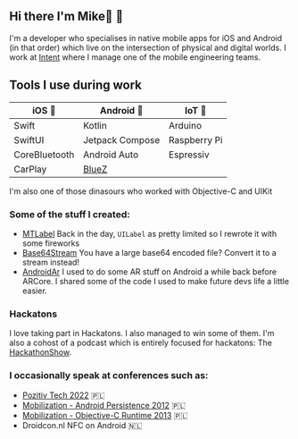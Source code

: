 ## Hi there I'm Mike🔴 👋 

I'm a developer who specialises in native mobile apps for iOS and Android (in that order) which live on the intersection of physical and digital worlds. I work at [Intent](https://withintent.com) where I manage one of the mobile engineering teams.

## Tools I use during work 

| iOS 📱 | Android 🤖 | IoT 🦾 |
|---------|---------| --------- |
| Swift  | Kotlin  | Arduino |
| SwiftUI  | Jetpack Compose | Raspberry Pi |
| CoreBluetooth  | Android Auto | Espressiv |
|  CarPlay | [BlueZ](http://www.bluez.org) |

I'm also one of those dinasours who worked with Objective-C and UIKit

### Some of the stuff I created:

- [MTLabel](https://github.com/srgtuszy/MTLabel) Back in the day, `UILabel` as pretty limited so I rewrote it with some fireworks
- [Base64Stream](https://github.com/srgtuszy/Base64Stream) You have a large base64 encoded file? Convert it to a stream instead!
- [AndroidAr](https://github.com/srgtuszy/AndroidAr) I used to do some AR stuff on Android a while back before ARCore. I shared some of the code I used to make future devs life a little easier.

### Hackatons

I love taking part in Hackatons. I also managed to win some of them. I'm also a cohost of a podcast which is entirely focused for hackatons: The [HackathonShow](https://open.spotify.com/show/7nzbELP0oEb06j6EM9hCaR?si=403399e906294535). 


### I occasionally speak at conferences such as:

- [Pozitiv Tech 2022](https://www.youtube.com/watch?v=dnBIwZiI9zY&t=5s) 🇵🇱
- [Mobilization - Android Persistence 2012](https://www.youtube.com/watch?v=_uypUKZKNdM) 🇵🇱
- [Mobilization - Objective-C Runtime 2013](https://www.youtube.com/watch?v=-cY_2FmD6R4) 🇵🇱
- Droidcon.nl NFC on Android 🇳🇱
